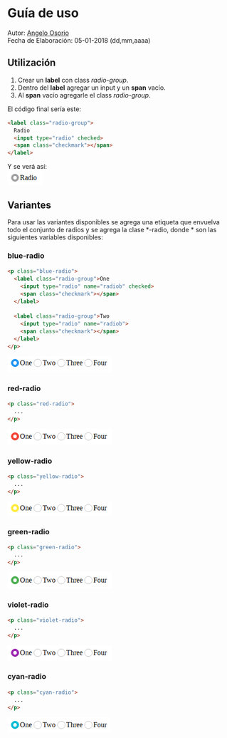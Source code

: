 # Guía de uso
Autor: [Angelo Osorio](https://twitter.com/Engel_PAIN) <br>
Fecha de Elaboración: 05-01-2018 (dd,mm,aaaa)

## Utilización
1. Crear un **label** con class *radio-group*.
2. Dentro del **label** agregar un input y un **span** vacío.
3. Al **span** vacío agregarle el class *radio-group*.

El código final sería este:
```html
<label class="radio-group">
  Radio
  <input type="radio" checked>
  <span class="checkmark"></span>
</label>
```
Y se verá así: <br>
![Radio gris](./img/radiogray.png)

## Variantes
Para usar las variantes disponibles se agrega una etiqueta que envuelva todo el
conjunto de radios y se agrega la clase *-radio, donde * son las siguientes
variables disponibles:

### blue-radio
```html
<p class="blue-radio">
  <label class="radio-group">One
    <input type="radio" name="radiob" checked>
    <span class="checkmark"></span>
  </label>

  <label class="radio-group">Two
    <input type="radio" name="radiob">
    <span class="checkmark"></span>
  </label>
</p>
```
![Radios azules](./img/blue-radio.png)

### red-radio
```html
<p class="red-radio">
  ...
</p>
```
![Radios azules](./img/red-radio.png)

### yellow-radio
```html
<p class="yellow-radio">
  ...
</p>
```
![Radios azules](./img/yellow-radio.png)

### green-radio
```html
<p class="green-radio">
  ...
</p>
```
![Radios azules](./img/green-radio.png)

### violet-radio
```html
<p class="violet-radio">
  ...
</p>
```
![Radios azules](./img/violet-radio.png)

### cyan-radio
```html
<p class="cyan-radio">
  ...
</p>
```
![Radios azules](./img/cyan-radio.png)
